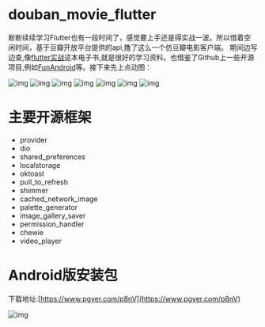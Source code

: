 # douban_movie_flutter

断断续续学习Flutter也有一段时间了，感觉要上手还是得实战一波。所以借着空闲时间，基于豆瓣开放平台提供的api,撸了这么一个仿豆瓣电影客户端。
期间边写边查,像[flutter实战](https://book.flutterchina.club/)这本电子书,就是很好的学习资料。也借鉴了Github上一些开源项目,例如[FunAndroid](https://github.com/phoenixsky/fun_android_flutter)等。接下来先上点动图：

![img](https://github.com/sskEvan/douban_movie_flutter/blob/master/introduce/闪屏&首页.gif)
![img](https://github.com/sskEvan/douban_movie_flutter/blob/master/introduce/榜单.gif)
![img](https://github.com/sskEvan/douban_movie_flutter/blob/master/introduce/电影详情.gif)
![img](https://github.com/sskEvan/douban_movie_flutter/blob/master/introduce/剧照.gif)
![img](https://github.com/sskEvan/douban_movie_flutter/blob/master/introduce/影人信息.gif)
![img](https://github.com/sskEvan/douban_movie_flutter/blob/master/introduce/搜索.gif)
![img](https://github.com/sskEvan/douban_movie_flutter/blob/master/introduce/夜间模式&多主题.gif)

# 主要开源框架
* provider
* dio
* shared_preferences
* localstorage
* oktoast
* pull_to_refresh
* shimmer
* cached_network_image
* palette_generator
* image_gallery_saver
* permission_handler
* chewie
* video_player

# Android版安装包
下载地址:[https://www.pgyer.com/p8nV](https://www.pgyer.com/p8nV)

![img](https://github.com/sskEvan/douban_movie_flutter/blob/master/introduce/download_qrcode.png)


